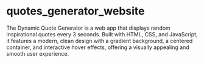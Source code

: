 # quotes_generator_website
The Dynamic Quote Generator is a web app that displays random inspirational quotes every 3 seconds. Built with HTML, CSS, and JavaScript, it features a modern, clean design with a gradient background, a centered container, and interactive hover effects, offering a visually appealing and smooth user experience.
